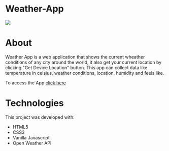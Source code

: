 # Weather-App

![](https://user-images.githubusercontent.com/75432770/185982826-4aeeca09-f58f-4b72-a117-4cd3b4a5ccf9.png)

# About
 
Weather App is a web application that shows the current wheather conditions of any city around the world, it also get your current location by clicking "Get Device Location" button. This app can collect data like temperature in celsius, weather conditions, location, humidity and feels like.

To access the App [click here](https://sellucas.github.io/Weather-App/)

# Technologies

This project was developed with:

- HTML5
- CSS3
- Vanilla Javascript
- Open Weather API
